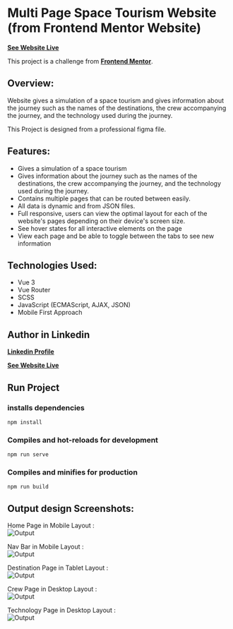 # Multi Page Space Tourism Website (from Frontend Mentor Website)

**[See Website Live](https://space-tourism-website-vue-a-awad.netlify.app/)**

This project is a challenge from **[Frontend Mentor](https://www.frontendmentor.io/challenges/space-tourism-multipage-website-gRWj1URZ3)**.

## Overview:

Website gives a simulation of a space tourism and gives information about the journey such as the names of the destinations, the crew accompanying the journey, and the technology used during the journey.

This Project is designed from a professional figma file.

## Features:

- Gives a simulation of a space tourism
- Gives information about the journey such as the names of the destinations, the crew accompanying the journey, and the technology used during the journey.
- Contains multiple pages that can be routed between easily.
- All data is dynamic and from JSON files.
- Full responsive, users can view the optimal layout for each of the website's pages depending on their device's screen size.
- See hover states for all interactive elements on the page
- View each page and be able to toggle between the tabs to see new information

## Technologies Used:

- Vue 3
- Vue Router
- SCSS
- JavaScript (ECMAScript, AJAX, JSON)
- Mobile First Approach

## Author in Linkedin

**[Linkedin Profile](https://www.linkedin.com/in/ahmedawad123/)**

**[See Website Live](https://space-tourism-website-vue-a-awad.netlify.app/)**

## Run Project

### installs dependencies

```
npm install
```

### Compiles and hot-reloads for development

```
npm run serve
```

### Compiles and minifies for production

```
npm run build
```

## Output design Screenshots:

Home Page in Mobile Layout : <br />
![Output](/output-screenshots/1.Home-Page-Mobile.png)

Nav Bar in Mobile Layout : <br />
![Output](/output-screenshots/2.Nav-Bar-Mobile.png)

Destination Page in Tablet Layout : <br />
![Output](/output-screenshots/3.Destination-Page-Tablet.png)

Crew Page in Desktop Layout : <br />
![Output](/output-screenshots/4.Crew-Page-Desktop.png)

Technology Page in Desktop Layout : <br />
![Output](/output-screenshots/5.Technology-Page-Desktop.png)
